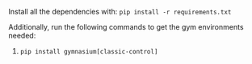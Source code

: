 Install all the dependencies with: `pip install -r requirements.txt`

Additionally, run the following commands to get the gym environments needed:

1. `pip install gymnasium[classic-control]`
